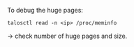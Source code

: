 To debug the huge pages:

    talosctl read -n <ip> /proc/meminfo

-> check number of huge pages and size.